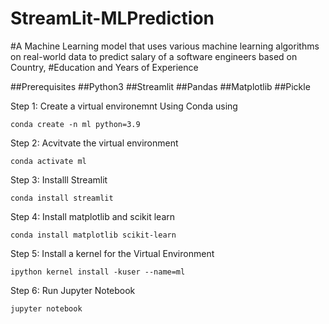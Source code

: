 # StreamLit-MLPrediction
#A Machine Learning model that uses various machine learning algorithms on real-world data to predict salary of a software engineers based on Country, #Education and Years of Experience

##Prerequisites
##Python3
##Streamlit
##Pandas 
##Matplotlib
##Pickle

Step 1: Create a virtual environemnt Using Conda using

    conda create -n ml python=3.9
    
Step 2: Acvitvate the virtual environment

    conda activate ml

Step 3: Installl Streamlit 

    conda install streamlit
 
Step 4: Install matplotlib and scikit learn

    conda install matplotlib scikit-learn
     
Step 5: Install a kernel for the Virtual Environment
    
    ipython kernel install -kuser --name=ml
     
Step 6: Run Jupyter Notebook

    jupyter notebook

   
